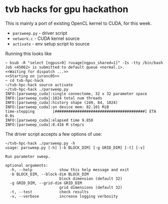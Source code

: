 # tvb hacks for gpu hackathon

This is mainly a port of existing OpenCL kernel to CUDA, for this week.

- `parsweep.py` - driver script
- `network.c` - CUDA kernel source
- `activate` - env setup script to source

Running this looks like

```
~ bsub -R "select [ngpus>0] rusage[ngpus_shared=1]" -Is -tty /bin/bash
Job <45062> is submitted to default queue <normal.i>.
<<Waiting for dispatch ...>>
<<Starting on juronc05>>
~ cd tvb-hpc-hack
~/tvb-hpc-hack source activate 
~/tvb-hpc-hack ./parsweep.py 
INFO:[parsweep_cuda]:single connectome, 32 x 32 parameter space
INFO:[parsweep_cuda]:1024 total num threads
INFO:[parsweep_cuda]:history shape (249, 84, 1024)
INFO:[parsweep_cuda]:on device mem: 82.101 MiB
time-stepping        [########################################] ETA     0.0s 
INFO:[parsweep_cuda]:elapsed time 9.850
INFO:[parsweep_cuda]:0.416 M step/s
```

The driver script accepts a few options of use:

```
~/tvb-hpc-hack ./parsweep.py -h
usage: parsweep.py [-h] [-b BLOCK_DIM] [-g GRID_DIM] [-t] [-v]

Run parameter sweep.

optional arguments:
  -h, --help            show this help message and exit
  -b BLOCK_DIM, --block-dim BLOCK_DIM
                        block dimension (default 32)
  -g GRID_DIM, --grid-dim GRID_DIM
                        grid dimensions (default 32)
  -t, --test            check results
  -v, --verbose         increase logging verbosity
```


